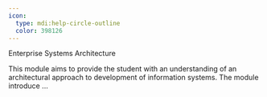 ```yaml
---
icon:
  type: mdi:help-circle-outline
  color: 398126
---
```

Enterprise Systems Architecture

This module aims to provide the student with an understanding of an architectural approach to development of information systems. The module introduce ... 
